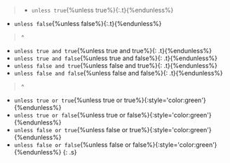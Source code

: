 

>- `unless true`{%unless true%}{:.t}{%endunless%}
- `unless false`{%unless false%}{:.t}{%endunless%}
>^
- `unless true and true`{%unless true and true%}{: .t}{%endunless%}
- `unless true and false`{%unless true and false%}{: .t}{%endunless%}
- `unless false and true`{%unless false and true%}{: .t}{%endunless%}
- `unless false and false`{%unless false and false%}{: .t}{%endunless%}
>^
- `unless true or true`{%unless true or true%}{:style='color:green'}{%endunless%}
- `unless true or false`{%unless true or false%}{:style='color:green'}{%endunless%}
- `unless false or true`{%unless false or true%}{:style='color:green'}{%endunless%}
- `unless false or false`{%unless false or false%}{:style='color:green'}{%endunless%}
{: .s}

<style>
.s{color:gray}
.s .t{color:green}
</style>

